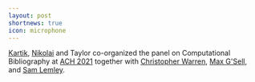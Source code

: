 ```yaml
---
layout: post
shortnews: true
icon: microphone
---
```


[Kartik](https://www.cs.cmu.edu/~kartikgo/), [Nikolai](https://nvog.github.io/) and Taylor co-organized the panel on Computational Bibliography at [ACH 2021](https://ach2021.ach.org/) together with [Christopher Warren](https://www.cmu.edu/cas/people/warren_chris.html), [Max G'Sell](http://www.stat.cmu.edu/people/faculty/mgsell), and [Sam Lemley](https://samuellemley.com/).